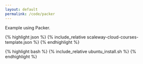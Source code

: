 ```yaml
---
layout: default
permalink: /code/packer
---
```


Example using Packer.

{% highlight json %}
{% include_relative scaleway-cloud-courses-template.json %}
{% endhighlight %}

{% highlight bash %}
{% include_relative ubuntu_install.sh %}
{% endhighlight %}
